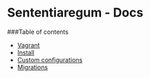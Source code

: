 # Sententiaregum - Docs
###Table of contents
- [Vagrant](https://github.com/Sententiaregum/Sententiaregum/tree/master/docs/install/vagrant.md)
- [Install](https://github.com/Sententiaregum/Sententiaregum/tree/master/docs/install.md)
- [Custom configurations](https://github.com/Sententiaregum/Sententiaregum/tree/master/docs/setup/custom_config.md)
- [Migrations](https://github.com/Sententiaregum/Sententiaregum/tree/master/docs/migrations.md)